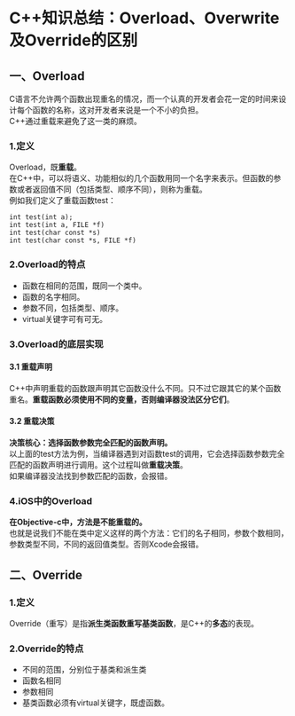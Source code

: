 # C++知识总结：Overload、Overwrite及Override的区别

## 一、Overload
C语言不允许两个函数出现重名的情况，而一个认真的开发者会花一定的时间来设计每个函数的名称，这对开发者来说是一个不小的负担。  
C++通过重载来避免了这一类的麻烦。

### 1.定义
Overload，既**重载**。  
在C++中，可以将语义、功能相似的几个函数用同一个名字来表示。但函数的参数或者返回值不同（包括类型、顺序不同），则称为重载。  
例如我们定义了重载函数test：
```
int test(int a);
int test(int a, FILE *f)
int test(char const *s)
int test(char const *s, FILE *f)
```

### 2.Overload的特点

- 函数在相同的范围，既同一个类中。
- 函数的名字相同。
- 参数不同，包括类型、顺序。
- virtual关键字可有可无。

### 3.Overload的底层实现

#### 3.1 重载声明
C++中声明重载的函数跟声明其它函数没什么不同。只不过它跟其它的某个函数重名。**重载函数必须使用不同的变量，否则编译器没法区分它们**。

#### 3.2 重载决策
**决策核心：选择函数参数完全匹配的函数声明。**  
以上面的test方法为例，当编译器遇到对函数test的调用，它会选择函数参数完全匹配的函数声明进行调用。这个过程叫做**重载决策**。  
如果编译器没法找到参数匹配的函数，会报错。

### 4.iOS中的Overload
**在Objective-c中，方法是不能重载的。**  
也就是说我们不能在类中定义这样的两个方法：它们的名子相同，参数个数相同，参数类型不同，不同的返回值类型。否则Xcode会报错。

## 二、Override

### 1.定义
Override（重写）是指**派生类函数重写基类函数**，是C++的**多态**的表现。

### 2.Override的特点

- 不同的范围，分别位于基类和派生类
- 函数名相同
- 参数相同
- 基类函数必须有virtual关键字，既虚函数。

